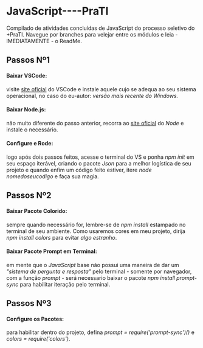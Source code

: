 # JavaScript----PraTI
Compilado de atividades concluídas de JavaScript do processo seletivo do +PraTI. Navegue por branches para velejar entre os módulos e leia - IMEDIATAMENTE - o ReadMe.


## Passos Nº1 
#### Baixar VSCode:
visite [site oficial](https://code.visualstudio.com/) do VSCode e instale aquele cujo se adequa ao seu sistema operacional, no caso do eu-autor: *versão mais recente do Windows.*
#### Baixar Node.js: 
não muito diferente do passo anterior, recorra ao [site oficial](https://nodejs.org/pt) do *Node* e instale o necessário.
#### Configure e Rode: 
logo após dois passos feitos, acesse o terminal do VS e ponha *npm init* em seu espaço iterável, criando o pacote *Json* para a melhor logística de seu projeto e quando enfim um código feito estiver, itere *node nomedoseucodigo* e faça sua magia.

## Passos Nº2
#### Baixar Pacote Colorido:
sempre quando necessário for, lembre-se de *npm install* estampado no terminal de seu ambiente. Como usaremos cores em meu projeto, dirija *npm install colors* para evitar *algo estranho*.
#### Baixar Pacote Prompt em Terminal: 
em mente que o *JavaScript* base não possui uma maneira de dar um *"sistema de pergunta e resposta"* pelo terminal - somente por navegador, com a função *prompt* - será necessario baixar o pacote *npm install prompt-sync* para habilitar iteração pelo terminal.

## Passos Nº3
#### Configure os Pacotes: 
para habilitar dentro do projeto, defina *prompt = require('prompt-sync')()* e *colors = require('colors')*.
